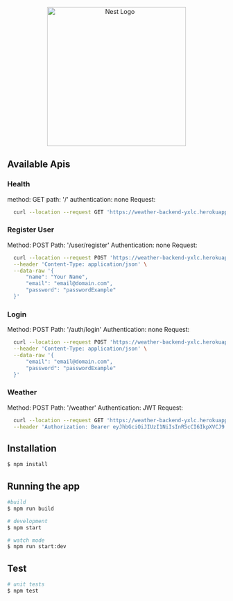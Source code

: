 <p align="center">
  <a href="http://nestjs.com/" target="blank"><img src="https://nestjs.com/img/logo_text.svg" width="320" alt="Nest Logo" /></a>
</p>

## Available Apis

### Health
method: GET
path: '/'
authentication: none
Request:
```bash
  curl --location --request GET 'https://weather-backend-yxlc.herokuapp.com/'
```

### Register User
Method: POST
Path: '/user/register'
Authentication: none
Request:
```bash
  curl --location --request POST 'https://weather-backend-yxlc.herokuapp.com/user/register' \
  --header 'Content-Type: application/json' \
  --data-raw '{
      "name": "Your Name",
      "email": "email@domain.com",
      "password": "passwordExample"
  }'
```

### Login
Method: POST
Path: '/auth/login'
Authentication: none
Request:
```bash
  curl --location --request POST 'https://weather-backend-yxlc.herokuapp.com/auth/login' \
  --header 'Content-Type: application/json' \
  --data-raw '{
      "email": "email@domain.com",
      "password": "passwordExample"
  }'
```

### Weather
Method: POST
Path: '/weather'
Authentication: JWT
Request:
```bash
  curl --location --request GET 'https://weather-backend-yxlc.herokuapp.com/weather?city=Vancouver' \
  --header 'Authorization: Bearer eyJhbGciOiJIUzI1NiIsInR5cCI6IkpXVCJ9.eyJuYW1lIjoiWW91ciBOYW1lIiwiZW1haWwiOiJlbWFpbEBkb21haW4uY29tIiwiaWQiOiI2MDU3ZjFmM2U0NmJhNjAwMTUwMzQ4NzciLCJpYXQiOjE2MTYzNzYzNzgsImV4cCI6MTYxNjQxMjM3OH0.liSm-2LVZwaMSPnPp5_919VKB6dTm0ux-mpJtNyh6qw'
```

## Installation

```bash
$ npm install
```

## Running the app

```bash
#build
$ npm run build

# development
$ npm start

# watch mode
$ npm run start:dev
```

## Test

```bash
# unit tests
$ npm test
```